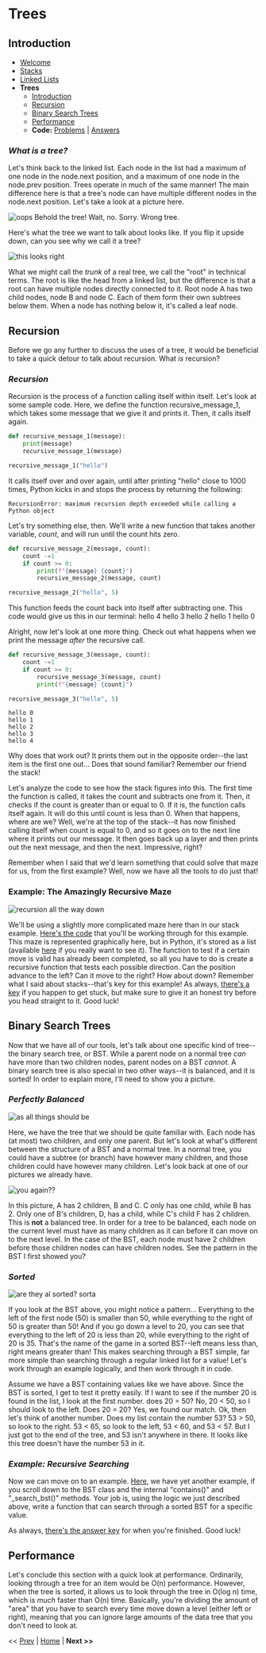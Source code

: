 # **Trees**

## <a name="intro"></a>Introduction
* [Welcome](welcome.md)
* [Stacks](01-stack.md)
* [Linked Lists](02-linkedlist.md)
* **Trees**
  * [Introduction](#intro)
  * [Recursion](#recursion)
  * [Binary Search Trees](#bst)
  * [Performance](#performance)
  * **Code:** [Problems](03-tree.py) | [Answers](examples/03-example.py)

### ***What is a tree?***
Let's think back to the linked list. Each node in the list had a maximum of one node in the node.next position, and a maximum of one node in the node.prev position. Trees operate in much of the same manner! The main difference here is that a tree's node can have multiple different nodes in the node.next position. Let's take a look at a picture here. 

![oops](pictures/03-tree-00.png)
Behold the tree! Wait, no. Sorry. Wrong tree. 

Here's what the tree we want to talk about looks like. If you flip it upside down, can you see why we call it a tree?

![this looks right](pictures/03-tree-01.png)

What we might call the *trunk* of a real tree, we call the "root" in technical terms. The root is like the head from a linked list, but the difference is that a root can have multiple nodes directly connected to it. Root node A has two child nodes, node B and node C. Each of them form their own subtrees below them. When a node has nothing below it, it's called a leaf node. 


## <a name="recursion"></a>Recursion
Before we go any further to discuss the uses of a tree, it would be beneficial to take a quick detour to talk about recursion. What *is* recursion?
### ***Recursion***
Recursion is the process of a function calling itself within itself. Let's look at some sample code.
Here, we define the function recursive_message_1, which takes some message that we give it and prints it. Then, it calls itself again. 
```python
def recursive_message_1(message):
    print(message)
    recursive_message_1(message)

recursive_message_1("hello")
```
It calls itself over and over again, until after printing "hello" close to 1000 times, Python kicks in and stops the process by returning the following:

    RecursionError: maximum recursion depth exceeded while calling a Python object

Let's try something else, then. We'll write a new function that takes another variable, *count*, and will run until the count hits zero. 
```python
def recursive_message_2(message, count):
    count -=1
    if count >= 0:
        print(f"{message} {count}")
        recursive_message_2(message, count)

recursive_message_2("hello", 5)
```
This function feeds the count back into itself after subtracting one. This code would give us this in our terminal:
    hello 4
    hello 3
    hello 2
    hello 1
    hello 0

Alright, now let's look at one more thing. Check out what happens when we print the message *after* the recursive call. 
```python
def recursive_message_3(message, count):
    count -=1
    if count >= 0:
        recursive_message_3(message, count)
        print(f"{message} {count}")

recursive_message_3("hello", 5)
```
    hello 0
    hello 1
    hello 2
    hello 3
    hello 4

Why does that work out? It prints them out in the opposite order--the last item is the first one out... Does that sound familiar? Remember our friend the stack! 

Let's analyze the code to see how the stack figures into this. The first time the function is called, it takes the count and subtracts one from it. Then, it checks if the count is greater than or equal to 0. If it is, the function calls itself again. It will do this until count is less than 0. When that happens, where are we? Well, we're at the top of the stack--it has now finished calling itself when count is equal to 0, and so it goes on to the next line where it prints out our message. It then goes back up a layer and then prints out the next message, and then the next. Impressive, right?

Remember when I said that we'd learn something that could solve that maze for us, from the first example? Well, now we have all the tools to do just that!

### Example: The Amazingly Recursive Maze

![recursion all the way down](pictures/03-recursive-maze-01.png)

We'll be using a slightly more complicated maze here than in our stack example. [Here's the code](03-tree.py) that you'll be working through for this example. This maze is represented graphically here, but in Python, it's stored as a list (available [here](examples/maze.py) if you really want to see it). The function to test if a certain move is valid has already been completed, so all you have to do is create a recursive function that tests each possible direction. Can the position advance to the left? Can it move to the right? How about down? Remember what I said about stacks--that's key for this example! As always, [there's a key](examples/03-example.py) if you happen to get stuck, but make sure to give it an honest try before you head straight to it. Good luck!

## <a name="bst"></a>Binary Search Trees

Now that we have all of our tools, let's talk about one specific kind of tree--the binary search tree, or BST. While a parent node on a normal tree *can* have more than two children nodes, parent nodes on a BST *cannot*. A binary search tree is also special in two other ways--it is balanced, and it is sorted! In order to explain more, I'll need to show you a picture. 

### ***Perfectly Balanced***
![as all things should be](pictures/03-bst-01.png)

Here, we have the tree that we should be quite familiar with. Each node has (at most) two children, and only one parent. But let's look at what's different between the structure of a BST and a normal tree. In a normal tree, you could have a subtree (or branch) have however many children, and those children could have however many children. Let's look back at one of our pictures we already have. 

![you again??](pictures/03-tree-01.png)

In this picture, A has 2 children, B and C. C only has one child, while B has 2. Only one of B's children, D, has a child, while C's child F has 2 children. This is **not** a balanced tree. In order for a tree to be balanced, each node on the current level must have as many children as it can before it can move on to the next level. In the case of the BST, each node must have 2 children before those children nodes can have children nodes. See the pattern in the BST I first showed you?

### ***Sorted***
![are they al sorted? sorta](pictures/03-bst-02.png)

If you look at the BST above, you might notice a pattern... Everything to the left of the first node (50) is smaller than 50, while everything to the right of 50 is greater than 50! And if you go down a level to 20, you can see that everything to the left of 20 is less than 20, while everything to the right of 20 is 35. That's the name of the game in a sorted BST--left means less than, right means greater than! This makes searching through a BST simple, far more simple than searching through a regular linked list for a value! Let's work through an example logically, and then work through it in code.

Assume we have a BST containing values like we have above. Since the BST is sorted, I get to test it pretty easily. If I want to see if the number 20 is found in the list, I look at the first number. does 20 = 50? No, 20 < 50, so I should look to the left. Does 20 = 20? Yes, we found our match. Ok, then let's think of another number. Does my list contain the number 53? 53 > 50, so look to the right. 53 < 65, so look to the left, 53 < 60, and 53 < 57. But I just got to the end of the tree, and 53 isn't anywhere in there. It looks like this tree doesn't have the number 53 in it. 

### ***Example: Recursive Searching***

Now we can move on to an example. [Here](03-tree.py), we have yet another example, if you scroll down to the BST class and the internal "contains()" and "_search_bst()" methods. Your job is, using the logic we just described above, write a function that can search through a sorted BST for a specific value. 

As always, [there's the answer key](examples/03-example.py) for when you're finished. Good luck! 

## <a name="performance"></a>Performance

Let's conclude this section with a quick look at performance. Ordinarily, looking through a tree for an item would be O(n) performance. However, when the tree is sorted, it allows us to look through the tree in O(log n) time, which is *much* faster than O(n) time. Basically, you're dividing the amount of "area" that you have to search every time move down a level (either left or right), meaning that you can ignore large amounts of the data tree that you don't need to look at.

<< [Prev](02-linkedlist.md) | [Home](welcome.md) | **Next >>**